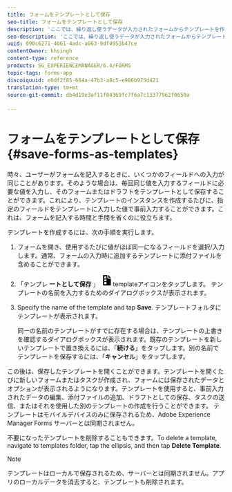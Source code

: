 ```yaml
---
title: フォームをテンプレートとして保存
seo-title: フォームをテンプレートとして保存
description: 'ここでは、繰り返し使うデータが入力されたフォームからテンプレートを作成する方法について説明します。 '
seo-description: 'ここでは、繰り返し使うデータが入力されたフォームからテンプレートを作成する方法について説明します。 '
uuid: 090c6271-4061-4adc-a063-9df4953b47ce
contentOwner: khsingh
content-type: reference
products: SG_EXPERIENCEMANAGER/6.4/FORMS
topic-tags: forms-app
discoiquuid: e0df2f85-664a-47b3-a8c5-e986b975d421
translation-type: tm+mt
source-git-commit: db4d19e3af11f04369fc7f6a7c13377962f0650a

---
```



# フォームをテンプレートとして保存 {#save-forms-as-templates}

時々、ユーザーがフォームを記入するときに、いくつかのフィールドへの入力が同じことがあります。そのような場合は、毎回同じ値を入力するフィールドに必要な値を入力し、そのフォームまたはドラフトをテンプレートとして保存することができます。これにより、テンプレートのインスタンスを作成するたびに、指定のフィールドをテンプレートに入力した値で事前入力することができます。これは、フォームを記入する時間と手間を省くのに役立ちます。

テンプレートを作成するには、次の手順を実行します。

1. フォームを開き、使用するたびに値がほぼ同一になるフィールドを選択/入力します。通常、フォームの入力時に追加するテンプレートに添付ファイルを含めることができます。
1. 「テンプレ **ートとして保存** 」 ![save_as_](assets/save_as_template.png)templateアイコンをタップします。 テンプレートの名前を入力するためのダイアログボックスが表示されます。
1. Specify the name of the template and tap **Save**. テンプレートフォルダにテンプレートが表示されます。

   同一の名前のテンプレートがすでに存在する場合は、テンプレートの上書きを確認するダイアログボックスが表示されます。既存のテンプレートを新しいテンプレートで置き換えるには、「**続ける**」をタップします。別の名前でテンプレートを保存するには、「**キャンセル**」をタップします。

この後は、保存したテンプレートを開くことができます。テンプレートを開くたびに新しいフォームまたはタスクが作成され、フォームには保存されたデータとオプションが表示されるようになります。テンプレートを使用すると、事前入力されたデータの編集、添付ファイルの追加、ドラフトとしての保存、タスクの送信、またはそれを使用した別のテンプレートの作成を行うことができます。 テンプレートはモバイルデバイスのみに保存されるため、Adobe Experience Manager Forms サーバーとは同期されません。

不要になったテンプレートを削除することもできます。To delete a template, navigate to templates folder, tap the ellipsis, and then tap **Delete Template**.

>[!NOTE]
>
>テンプレートはローカルで保存されるため、サーバーとは同期されません。アプリのローカルデータを消去すると、テンプレートも削除されます。

